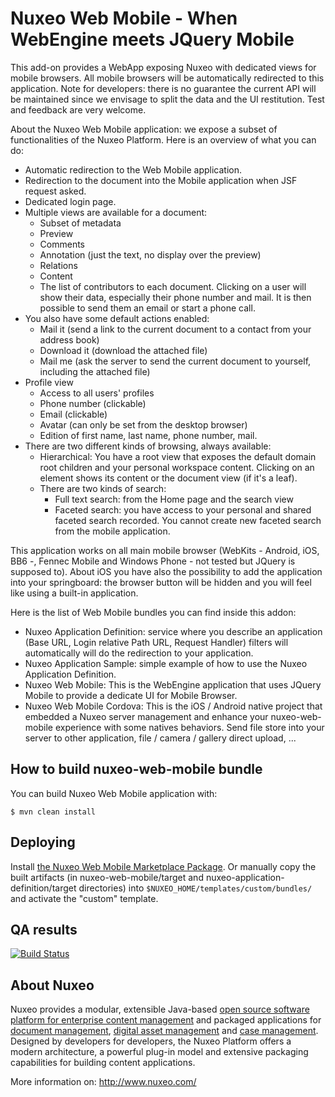 # Nuxeo Web Mobile - When WebEngine meets JQuery Mobile

This add-on provides a WebApp exposing Nuxeo with dedicated views for mobile browsers. All mobile browsers will be automatically redirected to this application.
Note for developers: there is no guarantee the current API will be maintained since we envisage to split the data and the UI restitution.
Test and feedback are very welcome.

About the Nuxeo Web Mobile application: we expose a subset of functionalities of the Nuxeo Platform. Here is an overview of what you can do:

- Automatic redirection to the Web Mobile application.
- Redirection to the document into the Mobile application when JSF request asked.
- Dedicated login page.
- Multiple views are available for a document:
  - Subset of metadata
  - Preview
  - Comments
  - Annotation (just the text, no display over the preview)
  - Relations
  - Content
  - The list of contributors to each document. Clicking on a user will show their data, especially their phone number and mail. It is then possible to send them an email or start a phone call.
- You also have some default actions enabled:
  - Mail it (send a link to the current document to a contact from your address book)
  - Download it (download the attached file)
  - Mail me (ask the server to send the current document to yourself, including the attached file)
- Profile view
  - Access to all users' profiles
  - Phone number (clickable)
  - Email (clickable)
  - Avatar (can only be set from the desktop browser)
  - Edition of first name, last name, phone number, mail.
- There are two different kinds of browsing, always available:
  - Hierarchical: You have a root view that exposes the default domain root children and your personal workspace content. Clicking on an element shows its content or the document view (if it's a leaf).
  - There are two kinds of search:
     - Full text search: from the Home page and the search view
     - Faceted search: you have access to your personal and shared faceted search recorded. You cannot create new faceted search from the mobile application.

This application works on all main mobile browser (WebKits - Android, iOS, BB6 -, Fennec Mobile and Windows Phone - not tested but JQuery is supposed to).
About iOS you have also the possibility to add the application into your springboard: the browser button will be hidden and you will feel like using a built-in application.

Here is the list of Web Mobile bundles you can find inside this addon:

* Nuxeo Application Definition: service where you describe an application (Base URL, Login relative Path URL, Request Handler) filters will automatically will do the redirection to your application.
* Nuxeo Application Sample: simple example of how to use the Nuxeo Application Definition.
* Nuxeo Web Mobile: This is the WebEngine application that uses JQuery Mobile to provide a dedicate UI for Mobile Browser.
* Nuxeo Web Mobile Cordova: This is the iOS / Android native project that embedded a Nuxeo server management and enhance your nuxeo-web-mobile experience with some natives behaviors. Send file store into your server to other application, file / camera / gallery direct upload, ...

## How to build nuxeo-web-mobile bundle

You can build Nuxeo Web Mobile application with:

    $ mvn clean install

## Deploying

Install [the Nuxeo Web Mobile Marketplace Package](https://connect.nuxeo.com/nuxeo/site/marketplace/package/nuxeo-web-mobile).
Or manually copy the built artifacts (in nuxeo-web-mobile/target and nuxeo-application-definition/target directories) into `$NUXEO_HOME/templates/custom/bundles/` and activate the "custom" template.

## QA results

[![Build Status](https://qa.nuxeo.org/jenkins/buildStatus/icon?job=addons_nuxeo-web-mobile-master)](https://qa.nuxeo.org/jenkins/job/addons_nuxeo-web-mobile-master/)

## About Nuxeo

Nuxeo provides a modular, extensible Java-based [open source software platform for enterprise content management](http://www.nuxeo.com/en/products/ep) and packaged applications for [document management](http://www.nuxeo.com/en/products/document-management), [digital asset management](http://www.nuxeo.com/en/products/dam) and [case management](http://www.nuxeo.com/en/products/case-management). Designed by developers for developers, the Nuxeo Platform offers a modern architecture, a powerful plug-in model and extensive packaging capabilities for building content applications.

More information on: <http://www.nuxeo.com/>
